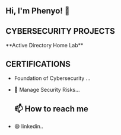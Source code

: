## Hi, I'm Phenyo! 👋

<h2> CYBERSECURITY PROJECTS </h2>
**Active Directory Home Lab**

<h2> CERTIFICATIONS </h2>

- Foundation of Cybersecurity ...
- 🌱 Manage Security Risks...


  <h2>📫 How to reach me</h2>  
- 😄 linkedin..
